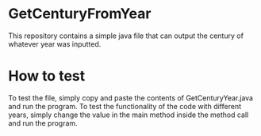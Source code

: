 # GetCenturyFromYear

This repository contains a simple java file that can output the century of whatever year was inputted.

# How to test

To test the file, simply copy and paste the contents of GetCenturyYear.java and run the program. 
To test the functionality of the code with different years, simply change the value in the main method inside the method call and run the program.
